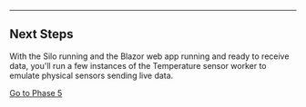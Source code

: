 
---

## Next Steps

With the Silo running and the Blazor web app running and ready to receive data, you'll run a few instances of the Temperature sensor worker to emulate physical sensors sending live data.

[Go to Phase 5](05-temperature-worker-service.md)